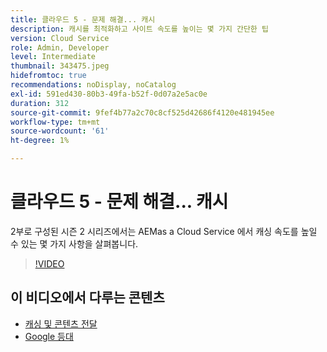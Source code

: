 ```yaml
---
title: 클라우드 5 - 문제 해결... 캐시
description: 캐시를 최적화하고 사이트 속도를 높이는 몇 가지 간단한 팁
version: Cloud Service
role: Admin, Developer
level: Intermediate
thumbnail: 343475.jpeg
hidefromtoc: true
recommendations: noDisplay, noCatalog
exl-id: 591ed430-80b3-49fa-b52f-0d07a2e5ac0e
duration: 312
source-git-commit: 9fef4b77a2c70c8cf525d42686f4120e481945ee
workflow-type: tm+mt
source-wordcount: '61'
ht-degree: 1%

---
```


# 클라우드 5 - 문제 해결... 캐시

2부로 구성된 시즌 2 시리즈에서는 AEMas a Cloud Service 에서 캐싱 속도를 높일 수 있는 몇 가지 사항을 살펴봅니다.

>[!VIDEO](https://video.tv.adobe.com/v/343475?quality=12&learn=on)

## 이 비디오에서 다루는 콘텐츠

+ [캐싱 및 콘텐츠 전달](https://experienceleague.adobe.com/docs/experience-manager-cloud-service/content/implementing/content-delivery/caching.html)
+ [Google 등대](https://developers.google.com/web/tools/lighthouse)

